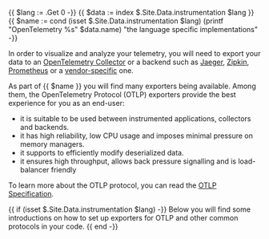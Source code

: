 <!-- cspell:ignore isset cond -->

{{ $lang := .Get 0 -}} {{ $data := index $.Site.Data.instrumentation $lang }}
{{ $name := cond (isset $.Site.Data.instrumentation $lang) (printf "OpenTelemetry %s" $data.name) "the language specific implementations" -}}

In order to visualize and analyze your telemetry, you will need to export your
data to an [OpenTelemetry Collector](/docs/collector/) or a backend such as
[Jaeger](https://jaegertracing.io/), [Zipkin](https://zipkin.io/),
[Prometheus](https://prometheus.io/) or a [vendor-specific](/ecosystem/vendors/)
one.

As part of {{ $name }} you will find many exporters being available. Among them,
the OpenTelemetry Protocol (OTLP) exporters provide the best experience for you
as an end-user:

- it is suitable to be used between instrumented applications, collectors and
  backends.
- it has high reliability, low CPU usage and imposes minimal pressure on memory
  managers.
- it supports to efficiently modify deserialized data.
- it ensures high throughput, allows back pressure signalling and is
  load-balancer friendly

To learn more about the OTLP protocol, you can read the
[OTLP Specification](/docs/specs/otlp/).

{{ if (isset $.Site.Data.instrumentation $lang) -}} Below you will find some
introductions on how to set up exporters for OTLP and other common protocols in
your code. {{ end -}}
